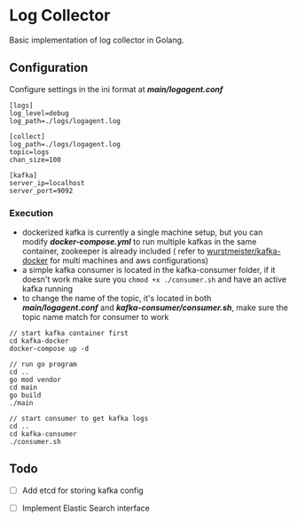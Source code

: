 # Log Collector

Basic implementation of log collector in Golang.

## Configuration

Configure settings in the ini format at **_main/logagent.conf_**

```
[logs]
log_level=debug
log_path=./logs/logagent.log

[collect]
log_path=./logs/logagent.log
topic=logs
chan_size=100

[kafka]
server_ip=localhost
server_port=9092
```

### Execution

- dockerized kafka is currently a single machine setup, but you can modify **_docker-compose.yml_** to run multiple kafkas in the same container, zookeeper is already included ( refer to [wurstmeister/kafka-docker](https://github.com/wurstmeister/kafka-docker) for multi machines and aws configurations)
- a simple kafka consumer is located in the kafka-consumer folder, if it doesn't work make sure you <code>chmod +x ./consumer.sh</code> and have an active kafka running
- to change the name of the topic, it's located in both **_main/logagent.conf_** and **_kafka-consumer/consumer.sh_**, make sure the topic name match for consumer to work

```
// start kafka container first
cd kafka-docker
docker-compose up -d

// run go program
cd ..
go mod vendor
cd main
go build
./main

// start consumer to get kafka logs
cd ..
cd kafka-consumer
./consumer.sh
```

## Todo

- [ ] Add etcd for storing kafka config
- [ ] Implement Elastic Search interface


